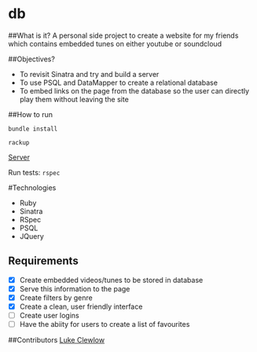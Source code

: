 # db

##What is it? 
A personal side project to create a website for my friends which contains embedded tunes on either youtube or soundcloud
 
##Objectives?
* To revisit Sinatra and try and build a server
* To use PSQL and DataMapper to create a relational database
* To embed links on the page from the database so the user can directly play them without leaving the site

##How to run

`bundle install`  

`rackup`

[Server](localhost:9292)

Run tests:
`rspec`  

#Technologies
* Ruby
* Sinatra
* RSpec
* PSQL
* JQuery

Requirements
---------------
- [x] Create embedded videos/tunes to be stored in database
- [x] Serve this information to the page
- [x] Create filters by genre
- [x] Create a clean, user friendly interface
- [ ] Create user logins
- [ ] Have the abiity for users to create a list of favourites

##Contributors
[Luke Clewlow](https://github.com/lukeclewlow) 
